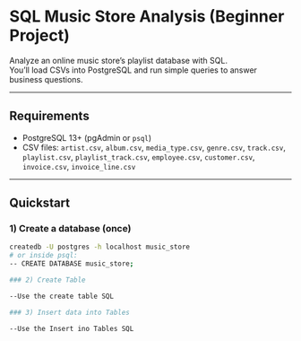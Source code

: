 # SQL Music Store Analysis (Beginner Project)

Analyze an online music store’s playlist database with SQL.  
You’ll load CSVs into PostgreSQL and run simple queries to answer business questions.

---

## Requirements
- PostgreSQL 13+ (pgAdmin or `psql`)
- CSV files: `artist.csv`, `album.csv`, `media_type.csv`, `genre.csv`, `track.csv`, `playlist.csv`, `playlist_track.csv`, `employee.csv`, `customer.csv`, `invoice.csv`, `invoice_line.csv`

---

## Quickstart

### 1) Create a database (once)
```bash
createdb -U postgres -h localhost music_store
# or inside psql:
-- CREATE DATABASE music_store;

### 2) Create Table

--Use the create table SQL

### 3) Insert data into Tables

--Use the Insert ino Tables SQL 
